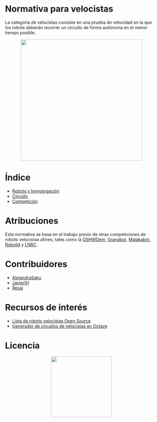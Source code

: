 # Normativa para velocistas
La categoría de velocistas consiste en una prueba de velocidad en la que los robots deberán recorrer un circuito de forma autónoma en el menor tiempo posible.

<p align="center"><img src="images/competicion.png" height="400px" align = "center"></p>

# Índice

 - [Robots y homologación](robots.md)
 - [Circuito](circuito.md)
 - [Competición](competicion.md)


# Atribuciones

Esta normativa se basa en el trabajo previo de otras competiciones de robots velocistas afines, tales como la [OSHWDem](https://oshwdem.org/), [Granabot](http://www.granabot.es/), [Malakabot](http://malakabot.com/), [Robolid](http://robolid.es/) y [LNRC](http://lnrc.es/).

# Contribuidores

 - [AlejandraSaku](https://github.com/AlejandraSaku)
 - [JavierIH](https://github.com/JavierIH)
 - [Resaj](https://github.com/Resaj)

# Recursos de interés

 - [Lista de robots velocistas Open Source](https://open-robosports.github.io/kits/velocistas/)
 - [Generador de circuitos de velocistas en Octave](https://github.com/Resaj/basic-circuit-maker)

# Licencia

<p align="center"><img src="images/by-sa.png" width="200" align = "center"></p>
